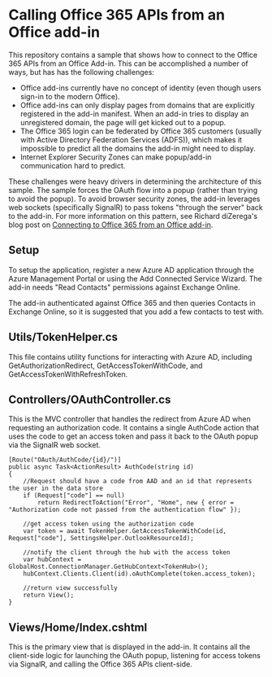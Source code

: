 # Calling Office 365 APIs from an Office add-in
This repository contains a sample that shows how to connect to the Office 365 APIs from an Office Add-in. This can be accomplished a number of ways, but has has the following challenges:

- Office add-ins currently have no concept of identity (even though users sign-in to the modern Office).
- Office add-ins can only display pages from domains that are explicitly registered in the add-in manifest. When an add-in tries to display an unregistered domain, the page will get kicked out to a popup.
- The Office 365 login can be federated by Office 365 customers (usually with Active Directory Federation Services (ADFS)), which makes it impossible to predict all the domains the add-in might need to display.
- Internet Explorer Security Zones can make popup/add-in communication hard to predict.

These challenges were heavy drivers in determining the architecture of this sample. The sample forces the OAuth flow into a popup (rather than trying to avoid the popup). To avoid browser security zones, the add-in leverages web sockets (specifically SignalR) to pass tokens "through the server" back to the add-in. For more information on this pattern, see Richard diZerega's blog post on [Connecting to Office 365 from an Office add-in](http://blogs.msdn.com/b/richard_dizeregas_blog/archive/2015/08/10/connecting-to-office-365-from-an-office-add-in.aspx).

## Setup ##
To setup the application, register a new Azure AD application through the Azure Management Portal or using the Add Connected Service Wizard. The add-in needs "Read Contacts" permissions against Exchange Online.

The add-in authenticated against Office 365 and then queries Contacts in Exchange Online, so it is suggested that you add a few contacts to test with.

## Utils/TokenHelper.cs ##
This file contains utility functions for interacting with Azure AD, including GetAuthorizationRedirect, GetAccessTokenWithCode, and GetAccessTokenWithRefreshToken.

## Controllers/OAuthController.cs ##
This is the MVC controller that handles the redirect from Azure AD when requesting an authorization code. It contains a single AuthCode action that uses the code to get an access token and pass it back to the OAuth popup via the SignalR web socket.


    [Route("OAuth/AuthCode/{id}/")]
    public async Task<ActionResult> AuthCode(string id)
    {
        //Request should have a code from AAD and an id that represents the user in the data store
        if (Request["code"] == null)
            return RedirectToAction("Error", "Home", new { error = "Authorization code not passed from the authentication flow" });

        //get access token using the authorization code
        var token = await TokenHelper.GetAccessTokenWithCode(id, Request["code"], SettingsHelper.OutlookResourceId);
            
        //notify the client through the hub with the access token
        var hubContext = GlobalHost.ConnectionManager.GetHubContext<TokenHub>();
        hubContext.Clients.Client(id).oAuthComplete(token.access_token);

        //return view successfully
        return View();
    }

## Views/Home/Index.cshtml ##
This is the primary view that is displayed in the add-in. It contains all the client-side logic for launching the OAuth popup, listening for access tokens via SignalR, and calling the Office 365 APIs client-side.